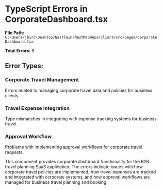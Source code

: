 # TypeScript Errors in CorporateDashboard.tsx

**File Path:** `C:/Users/jbirc/Desktop/NestleIn/NestMapRepo/client/src/pages/CorporateDashboard.tsx`

**Total Errors:** 9

## Error Types:

### Corporate Travel Management
Errors related to managing corporate travel data and policies for business clients.

### Travel Expense Integration
Type mismatches in integrating with expense tracking systems for business travel.

### Approval Workflow
Problems with implementing approval workflows for corporate travel requests.

This component provides corporate dashboard functionality for the B2B travel planning SaaS application. The errors indicate issues with how corporate travel policies are implemented, how travel expenses are tracked and integrated with corporate systems, and how approval workflows are managed for business travel planning and booking.
